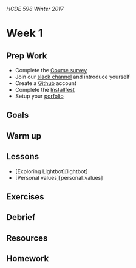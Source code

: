 _HCDE 598 Winter 2017_

# Week 1

## Prep Work
* Complete the [Course survey](https://goo.gl/forms/kjdQvKnmWT7DBY3T2)
* Join our [slack channel](https://hcde598-winter-2017.slack.com) and introduce yourself
* Create a [Github](https://github.com/) account
* Complete the [Installfest](installfest.md)
* Setup your [porfolio](portfolio.md)

## Goals

## Warm up

## Lessons
* [Exploring Lightbot][lightbot]
* [Personal values][personal_values]

## Exercises

## Debrief

## Resources

## Homework